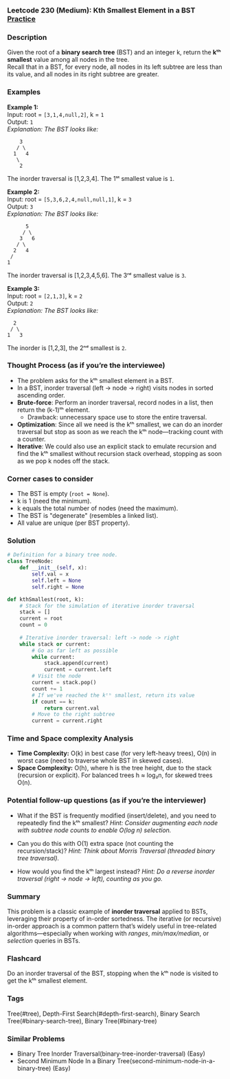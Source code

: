 ### Leetcode 230 (Medium): Kth Smallest Element in a BST [Practice](https://leetcode.com/problems/kth-smallest-element-in-a-bst)

### Description  
Given the root of a **binary search tree** (BST) and an integer k, return the **kᵗʰ smallest** value among all nodes in the tree.  
Recall that in a BST, for every node, all nodes in its left subtree are less than its value, and all nodes in its right subtree are greater.

### Examples  

**Example 1:**  
Input: root = `[3,1,4,null,2]`, k = `1`  
Output: `1`  
*Explanation: The BST looks like:*  
```
    3
   / \
  1   4
   \
    2
```  
The inorder traversal is [1,2,3,4]. The 1ˢᵗ smallest value is `1`.

**Example 2:**  
Input: root = `[5,3,6,2,4,null,null,1]`, k = `3`  
Output: `3`  
*Explanation: The BST looks like:*  
```
      5
     / \
    3   6
   / \
  2   4
 /
1
```  
The inorder traversal is [1,2,3,4,5,6]. The 3ʳᵈ smallest value is `3`.

**Example 3:**  
Input: root = `[2,1,3]`, k = `2`  
Output: `2`  
*Explanation: The BST looks like:*  
```
  2
 / \
1   3
```  
The inorder is [1,2,3], the 2ⁿᵈ smallest is `2`.

### Thought Process (as if you’re the interviewee)  
- The problem asks for the kᵗʰ smallest element in a BST.  
- In a BST, inorder traversal (left → node → right) visits nodes in sorted ascending order.
- **Brute-force**: Perform an inorder traversal, record nodes in a list, then return the (k-1)ᵗʰ element.  
  - Drawback: unnecessary space use to store the entire traversal.
- **Optimization**: Since all we need is the kᵗʰ smallest, we can do an inorder traversal but stop as soon as we reach the kᵗʰ node—tracking count with a counter.
- **Iterative**: We could also use an explicit stack to emulate recursion and find the kᵗʰ smallest without recursion stack overhead, stopping as soon as we pop k nodes off the stack.

### Corner cases to consider  
- The BST is empty (`root = None`).
- k is 1 (need the minimum).
- k equals the total number of nodes (need the maximum).
- The BST is "degenerate" (resembles a linked list).
- All value are unique (per BST property).

### Solution

```python
# Definition for a binary tree node.
class TreeNode:
    def __init__(self, x):
        self.val = x
        self.left = None
        self.right = None

def kthSmallest(root, k):
    # Stack for the simulation of iterative inorder traversal
    stack = []
    current = root
    count = 0
    
    # Iterative inorder traversal: left -> node -> right
    while stack or current:
        # Go as far left as possible
        while current:
            stack.append(current)
            current = current.left
        # Visit the node
        current = stack.pop()
        count += 1
        # If we've reached the kᵗʰ smallest, return its value
        if count == k:
            return current.val
        # Move to the right subtree
        current = current.right
```

### Time and Space complexity Analysis  

- **Time Complexity:** O(k) in best case (for very left-heavy trees), O(n) in worst case (need to traverse whole BST in skewed cases).
- **Space Complexity:** O(h), where h is the tree height, due to the stack (recursion or explicit). For balanced trees h ≈ log₂n, for skewed trees O(n).

### Potential follow-up questions (as if you’re the interviewer)  

- What if the BST is frequently modified (insert/delete), and you need to repeatedly find the kᵗʰ smallest?
  *Hint: Consider augmenting each node with subtree node counts to enable O(log n) selection.*

- Can you do this with O(1) extra space (not counting the recursion/stack)?
  *Hint: Think about Morris Traversal (threaded binary tree traversal).*

- How would you find the kᵗʰ largest instead?
  *Hint: Do a reverse inorder traversal (right → node → left), counting as you go.*

### Summary
This problem is a classic example of **inorder traversal** applied to BSTs, leveraging their property of in-order sortedness. The iterative (or recursive) in-order approach is a common pattern that’s widely useful in tree-related algorithms—especially when working with *ranges*, *min/max/median*, or *selection* queries in BSTs.


### Flashcard
Do an inorder traversal of the BST, stopping when the kᵗʰ node is visited to get the kᵗʰ smallest element.

### Tags
Tree(#tree), Depth-First Search(#depth-first-search), Binary Search Tree(#binary-search-tree), Binary Tree(#binary-tree)

### Similar Problems
- Binary Tree Inorder Traversal(binary-tree-inorder-traversal) (Easy)
- Second Minimum Node In a Binary Tree(second-minimum-node-in-a-binary-tree) (Easy)